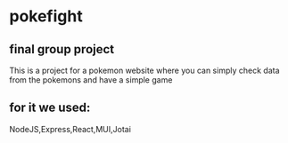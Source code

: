# pokefight
## final group project
This is a project for a pokemon website where you can
simply check data from the pokemons and have a simple game


## for it we used:
NodeJS,Express,React,MUI,Jotai
